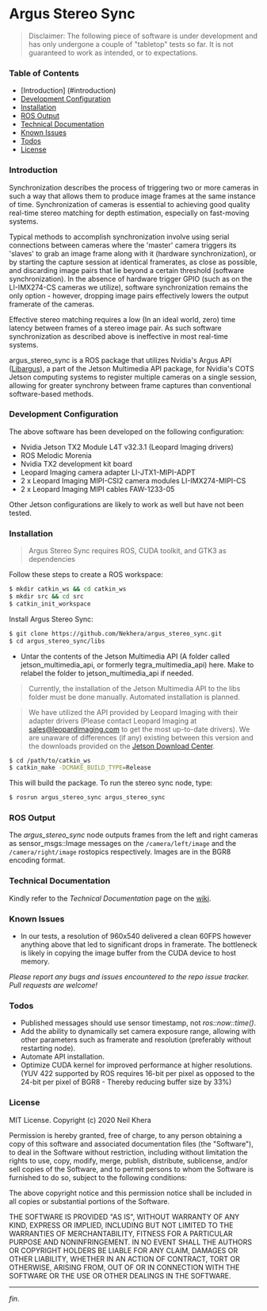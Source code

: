 # Argus Stereo Sync
> Disclaimer: The following piece of software is under development and has only undergone a couple of "tabletop" tests so far. It is not guaranteed to work as intended, or to expectations.

### Table of Contents
- [Introduction] (#introduction)
- [Development Configuration](#development-configuration)
- [Installation](#installation)
- [ROS Output](#ros-output)
- [Technical Documentation](#technical-documentation)
- [Known Issues](#known-issues)
- [Todos](#todos)
- [License](#license)

### Introduction
Synchronization describes the process of triggering two or more cameras in such a way that allows them to produce image frames at the same instance of time. Synchronization of cameras is essential to achieving good quality real-time stereo matching for depth estimation, especially on fast-moving systems. 

Typical methods to accomplish synchronization involve using serial connections between cameras where the 'master' camera triggers its 'slaves' to grab an image frame along with it (hardware synchronization), or by starting the capture session at identical framerates, as close as possible, and discarding image pairs that lie beyond a certain threshold (software synchronization). In the absence of hardware trigger GPIO (such as on the LI-IMX274-CS cameras we utilize), software synchronization remains the only option - however, dropping image pairs effectively lowers the output framerate of the cameras.

Effective stereo matching requires a low (In an ideal world, zero) time latency between frames of a stereo image pair. As such software synchronization as described above is ineffective in most real-time systems.

argus_stereo_sync is a ROS package that utilizes Nvidia's Argus API ([Libargus](https://docs.nvidia.com/jetson/l4t-multimedia/group__LibargusAPI.html)), a part of the Jetson Multimedia API package, for Nvidia's COTS Jetson computing systems to register multiple cameras on a single session, allowing for greater synchrony between frame captures than conventional software-based methods.

### Development Configuration
The above software has been developed on the following configuration:
- Nvidia Jetson TX2 Module L4T v32.3.1 (Leopard Imaging drivers)
- ROS Melodic Morenia
- Nvidia TX2 development kit board
- Leopard Imaging camera adapter LI-JTX1-MIPI-ADPT
- 2 x Leopard Imaging MIPI-CSI2 camera modules LI-IMX274-MIPI-CS
- 2 x Leopard Imaging MIPI cables FAW-1233-05

Other Jetson configurations are likely to work as well but have not been tested.

### Installation
> Argus Stereo Sync requires ROS, CUDA toolkit, and GTK3 as dependencies

Follow these steps to create a ROS workspace:
```sh
$ mkdir catkin_ws && cd catkin_ws
$ mkdir src && cd src
$ catkin_init_workspace
```
Install Argus Stereo Sync:
```sh
$ git clone https://github.com/Nekhera/argus_stereo_sync.git
$ cd argus_stereo_sync/libs
```
- Untar the contents of the Jetson Multimedia API (A folder called jetson_multimedia_api, or formerly tegra_multimedia_api) here. Make to relabel the folder to jetson_multimedia_api if needed.
> Currently, the installation of the Jetson Multimedia API to the libs folder must be done manually. Automated installation is planned.

> We have utilized the API provided by Leopard Imaging with their adapter drivers (Please contact Leopard Imaging at sales@leopardimaging.com to get the most up-to-date drivers). We are unaware of differences (if any) existing between this version and the downloads provided on the [Jetson Download Center](https://developer.nvidia.com/embedded/downloads).

```sh
$ cd /path/to/catkin_ws
$ catkin_make -DCMAKE_BUILD_TYPE=Release
```
This will build the package. To run the stereo sync node, type:
```sh
$ rosrun argus_stereo_sync argus_stereo_sync
```

### ROS Output
The _argus_stereo_sync_ node outputs frames from the left and right cameras as sensor_msgs::Image messages on the ```/camera/left/image``` and the ```/camera/right/image``` rostopics respectively. Images are in the BGR8 encoding format.

### Technical Documentation
Kindly refer to the _Technical Documentation_ page on the [wiki](https://github.com/Nekhera/argus_stereo_sync/wiki/Technical-Documentation).

### Known Issues
- In our tests, a resolution of 960x540 delivered a clean 60FPS however anything above that led to significant drops in framerate. The bottleneck is likely in copying the image buffer from the CUDA device to host memory.

_Please report any bugs and issues encountered to the repo issue tracker. Pull requests are welcome!_
### Todos
- Published messages should use sensor timestamp, not _ros::now::time()_.
- Add the ability to dynamically set camera exposure range, allowing with other parameters such as framerate and resolution (preferably without restarting node).
- Automate API installation.
- Optimize CUDA kernel for improved performance at higher resolutions. (YUV 422 supported by ROS requires 16-bit per pixel as opposed to the 24-bit per pixel of BGR8 - Thereby reducing buffer size by 33%) 
### License
MIT License. Copyright (c) 2020 Neil Khera

Permission is hereby granted, free of charge, to any person obtaining a copy of this software and associated documentation files (the "Software"), to deal in the Software without restriction, including without limitation the rights to use, copy, modify, merge, publish, distribute, sublicense, and/or sell copies of the Software, and to permit persons to whom the Software is furnished to do so, subject to the following conditions:

The above copyright notice and this permission notice shall be included in all copies or substantial portions of the Software.

THE SOFTWARE IS PROVIDED "AS IS", WITHOUT WARRANTY OF ANY KIND, EXPRESS OR IMPLIED, INCLUDING BUT NOT LIMITED TO THE WARRANTIES OF MERCHANTABILITY, FITNESS FOR A PARTICULAR PURPOSE AND NONINFRINGEMENT. IN NO EVENT SHALL THE AUTHORS OR COPYRIGHT HOLDERS BE LIABLE FOR ANY CLAIM, DAMAGES OR OTHER LIABILITY, WHETHER IN AN ACTION OF CONTRACT, TORT OR OTHERWISE, ARISING FROM, OUT OF OR IN CONNECTION WITH THE SOFTWARE OR THE USE OR OTHER DEALINGS IN THE SOFTWARE.
___
_fin._
